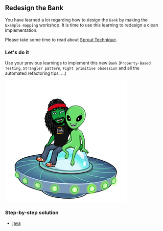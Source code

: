 ## Redesign the Bank
You have learned a lot regarding how to design the `Bank` by making the `Example mapping` workshop.
It is time to use this learning to redesign a clean implementation.

Please take some time to read about [Sprout Technique](https://understandlegacycode.com/blog/key-points-of-working-effectively-with-legacy-code/#1-the-sprout-technique).

### Let's do it
Use your previous learnings to implement this new `Bank` (`Property-Based Testing`, `Strangler pattern`, `Fight primitive obsession` and all the automated refactoring tips, ...)

![Bank redesign](../../docs/img/bank-redesign.png)

### Step-by-step solution
- [java](../step-by-steps/10.bank-redesign.md)
